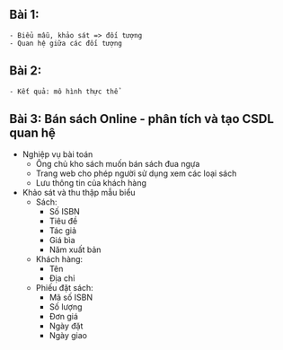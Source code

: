 ## Bài 1:
    - Biểu mẫu, khảo sát => đối tượng
    - Quan hệ giữa các đối tượng

## Bài 2:
    - Kết quả: mô hình thực thể

## Bài 3: Bán sách Online - phân  tích và tạo CSDL quan hệ

- Nghiệp vụ bài toán
    - Ông chủ kho sách muốn bán sách đua ngựa
    - Trang web cho phép người sử dụng xem các loại sách
    - Lưu thông tin của khách hàng
- Khảo sát và thu thập mẫu biểu
    - Sách:
        - Số ISBN
        - Tiêu đề 
        - Tác giả
        - Giá bìa
        - Năm xuất bản
    - Khách hàng:
        - Tên
        - Địa chỉ
    - Phiếu đặt sách:
        - Mã số ISBN
        - Số lượng
        - Đơn giá
        - Ngày đặt
        - Ngày giao